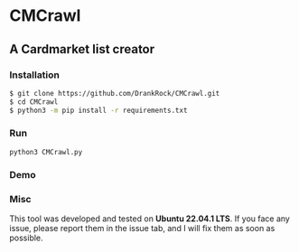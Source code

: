# CMCrawl
## A Cardmarket list creator

### Installation
```bash
$ git clone https://github.com/DrankRock/CMCrawl.git
$ cd CMCrawl
$ python3 -m pip install -r requirements.txt
```

### Run
``python3 CMCrawl.py``

### Demo


### Misc
This tool was developed and tested on **Ubuntu 22.04.1 LTS**. If you face any issue, please report them in the issue
tab, and I will fix them as soon as possible. 